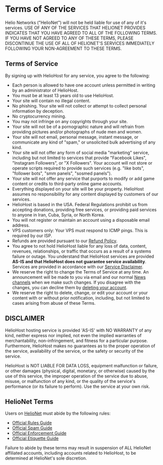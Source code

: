 # Terms of Service

Helio Networks ("HelioNet") will not be held liable for use of any of it's services. USE OF ANY OF THE SERVICES THAT HELIONET PROVIDES INDICATES THAT YOU HAVE AGREED TO ALL OF THE FOLLOWING TERMS. IF YOU HAVE NOT AGREED TO ANY OF THESE TERMS, PLEASE DISCONTINUE THE USE OF ALL OF HELIONET'S SERVICES IMMEDIATELY FOLLOWING YOUR NON-AGREEMENT TO THESE TERMS.

## Terms of Service

By signing up with HelioHost for any service, you agree to the following:

* Each person is allowed to have one account unless permitted in writing by an administrator of HelioHost.
* You must be at least 13 years old to use HelioHost.
* Your site will contain no illegal content.
* No phishing. Your site will not collect or attempt to collect personal information by deception.
* No cryptocurrency mining.
* You may not infringe on any copyrights through your site.
* Your site will not be of a pornographic nature and will refrain from providing pictures and/or photographs of nude men and women.
* Your site will not email, personal message, instant message, or communicate any kind of "spam," or unsolicited bulk advertising of any kind.
* Your site will not offer any form of social media "marketing" service, including but not limited to services that provide "Facebook Likes", "Instagram Followers", or "X Followers". Your account will not store or operate scripts required to provide such services (e.g. "like bots", "follower bots", "smm panels", "sosmed panels").
* Your site will not offer any service that purports to modify or add game content or credits to third-party online game accounts.
* Everything displayed on your site will be your property. HelioHost assumes no responsibility for any content displayed by customers of our services.
* HelioHost is based in the USA. Federal Regulations prohibit us from accepting donations, providing free services, or providing paid services to anyone in Iran, Cuba, Syria, or North Korea.
* You will not register or maintain an account using a disposable email address.
* VPS customers only: Your VPS must respond to ICMP pings. This is required by our ISP.
* Refunds are provided pursuant to our [Refund Policy](https://helionet.org/index/forum/45-customer-service/?do=add). <!-- TODO: Link to Refund Policy page -->
* You agree to not hold HelioHost liable for any loss of data, content, revenues, relationships, or traffic that occurs as a result of a systems failure or outage. You understand that HelioHost services are provided **AS-IS and that HelioHost does not guarantee service availability**. Services are provided in accordance with our [Service Disclaimer](#disclaimer).
* We reserve the right to change the Terms of Service at any time. An announcement will be made to you via email and our normal [News channels](https://helionet.org/index/forum/1-news/) when we make such changes. If you disagree with the changes, you can decline them by [deleting your account](../faq.md#how-do-i-delete-my-hosting-account).
* We reserve the right to delete, change, or edit your account or your content with or without prior notification, including, but not limited to cases arising from abuse of these Terms.

## DISCLAIMER

HelioHost hosting service is provided 'AS-IS' with NO WARRANTY of any kind, neither express nor implied, not even the implied warranties of merchantability, non-infringement, and fitness for a particular purpose. Furthermore, HelioHost makes no guarantees as to the proper operation of the service, availability of the service, or the safety or security of the service.

HelioHost is NOT LIABLE FOR DATA LOSS, equipment malfunction or failure, or other damages (physical, digital, monetary, or otherwise) caused by the use of this service, the improper operation of the service due to abuse, misuse, or malfunction of any kind, or the quality of the service's performance (or its failure to perform). Use the service at your own risk.

## HelioNet Terms

Users on [HelioNet](helionet.md) must abide by the following rules:

* [Official Rules Guide](https://www.helionet.org/index/topic/4-the-official-rules-guide/)
* [Official Spam Guide](https://www.helionet.org/index/topic/2-the-official-spam-guide/)
* [Official Enforcement Guide](https://www.helionet.org/index/topic/3-the-official-enforcement-guide/)
* [Official Etiquette Guide](https://www.helionet.org/index/topic/1544-the-official-etiquette-guide/)

Failure to abide by these terms may result in suspension of ALL HelioNet affiliated accounts, including accounts related to HelioHost, to be determined at HelioNet's sole discretion.
